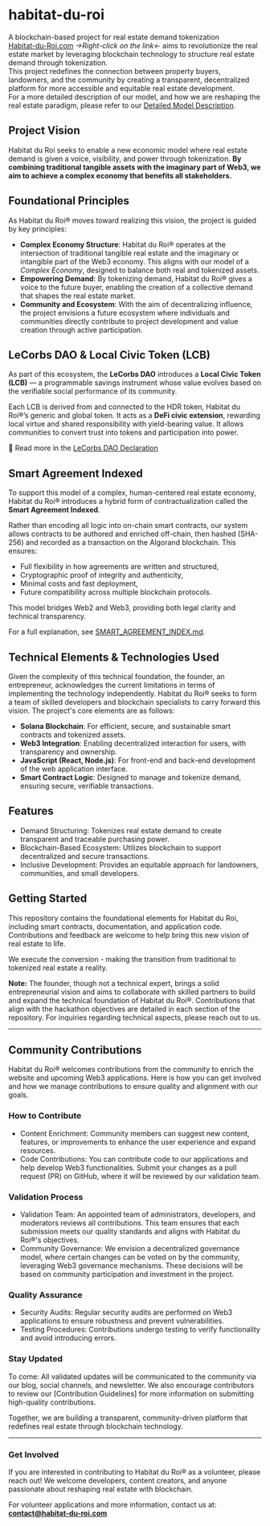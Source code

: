 # habitat-du-roi

A blockchain-based project for real estate demand tokenization  
[Habitat-du-Roi.com](http://www.habitat-du-roi.com) *->Right-click on the link<-* aims to revolutionize the real estate market by leveraging blockchain technology to structure real estate demand through tokenization.  
This project redefines the connection between property buyers, landowners, and the community by creating a transparent, decentralized platform for more accessible and equitable real estate development.  
For a more detailed description of our model, and how we are reshaping the real estate paradigm, please refer to our [Detailed Model Description](MODELS_DETAILS.md).

## Project Vision

Habitat du Roi seeks to enable a new economic model where real estate demand is given a voice, visibility, and power through tokenization. **By combining traditional tangible assets with the imaginary part of Web3, we aim to achieve a complex economy that benefits all stakeholders.**

## Foundational Principles

As Habitat du Roi® moves toward realizing this vision, the project is guided by key principles:
- **Complex Economy Structure**: Habitat du Roi® operates at the intersection of traditional tangible real estate and the imaginary or intangible part of the Web3 economy. This aligns with our model of a *Complex Economy*, designed to balance both real and tokenized assets.
- **Empowering Demand**: By tokenizing demand, Habitat du Roi® gives a voice to the future buyer, enabling the creation of a collective demand that shapes the real estate market.
- **Community and Ecosystem**: With the aim of decentralizing influence, the project envisions a future ecosystem where individuals and communities directly contribute to project development and value creation through active participation.

## LeCorbs DAO & Local Civic Token (LCB)

As part of this ecosystem, the **LeCorbs DAO** introduces a **Local Civic Token (LCB)** — a programmable savings instrument whose value evolves based on the verifiable social performance of its community.

Each LCB is derived from and connected to the HDR token, Habitat du Roi®’s generic and global token. It acts as a **DeFi civic extension**, rewarding local virtue and shared responsibility with yield-bearing value. It allows communities to convert trust into tokens and participation into power.

📜 Read more in the [LeCorbs DAO Declaration](./LeCorbs_DAO.md)

## Smart Agreement Indexed

To support this model of a complex, human-centered real estate economy, Habitat du Roi® introduces a hybrid form of contractualization called the **Smart Agreement Indexed**.

Rather than encoding all logic into on-chain smart contracts, our system allows contracts to be authored and enriched off-chain, then hashed (SHA-256) and recorded as a transaction on the Algorand blockchain. This ensures:

- Full flexibility in how agreements are written and structured,
- Cryptographic proof of integrity and authenticity,
- Minimal costs and fast deployment,
- Future compatibility across multiple blockchain protocols.

This model bridges Web2 and Web3, providing both legal clarity and technical transparency.

For a full explanation, see [SMART_AGREEMENT_INDEX.md](./SMART_AGREEMENT_INDEX.md).

## Technical Elements & Technologies Used

Given the complexity of this technical foundation, the founder, an entrepreneur, acknowledges the current limitations in terms of implementing the technology independently. Habitat du Roi® seeks to form a team of skilled developers and blockchain specialists to carry forward this vision. The project's core elements are as follows:

- **Solana Blockchain**: For efficient, secure, and sustainable smart contracts and tokenized assets.
- **Web3 Integration**: Enabling decentralized interaction for users, with transparency and ownership.
- **JavaScript (React, Node.js)**: For front-end and back-end development of the web application interface.
- **Smart Contract Logic**: Designed to manage and tokenize demand, ensuring secure, verifiable transactions.

## Features

- Demand Structuring: Tokenizes real estate demand to create transparent and traceable purchasing power.
- Blockchain-Based Ecosystem: Utilizes blockchain to support decentralized and secure transactions.
- Inclusive Development: Provides an equitable approach for landowners, communities, and small developers.

## Getting Started

This repository contains the foundational elements for Habitat du Roi, including smart contracts, documentation, and application code. Contributions and feedback are welcome to help bring this new vision of real estate to life.

We execute the conversion - making the transition from traditional to tokenized real estate a reality.

**Note:** The founder, though not a technical expert, brings a solid entrepreneurial vision and aims to collaborate with skilled partners to build and expand the technical foundation of Habitat du Roi®. Contributions that align with the hackathon objectives are detailed in each section of the repository. For inquiries regarding technical aspects, please reach out to us.

---

## Community Contributions

Habitat du Roi® welcomes contributions from the community to enrich the website and upcoming Web3 applications. Here is how you can get involved and how we manage contributions to ensure quality and alignment with our goals.

### How to Contribute

- Content Enrichment: Community members can suggest new content, features, or improvements to enhance the user experience and expand resources.
- Code Contributions: You can contribute code to our applications and help develop Web3 functionalities. Submit your changes as a pull request (PR) on GitHub, where it will be reviewed by our validation team.

### Validation Process

- Validation Team: An appointed team of administrators, developers, and moderators reviews all contributions. This team ensures that each submission meets our quality standards and aligns with Habitat du Roi®'s objectives.
- Community Governance: We envision a decentralized governance model, where certain changes can be voted on by the community, leveraging Web3 governance mechanisms. These decisions will be based on community participation and investment in the project.

### Quality Assurance

- Security Audits: Regular security audits are performed on Web3 applications to ensure robustness and prevent vulnerabilities.
- Testing Procedures: Contributions undergo testing to verify functionality and avoid introducing errors.

### Stay Updated

To come: All validated updates will be communicated to the community via our blog, social channels, and newsletter. We also encourage contributors to review our [Contribution Guidelines] for more information on submitting high-quality contributions.

Together, we are building a transparent, community-driven platform that redefines real estate through blockchain technology.

---

### Get Involved

If you are interested in contributing to Habitat du Roi® as a volunteer, please reach out! We welcome developers, content creators, and anyone passionate about reshaping real estate with blockchain.

For volunteer applications and more information, contact us at: **[contact@habitat-du-roi.com](mailto:contact@habitat-du-roi.com)**
